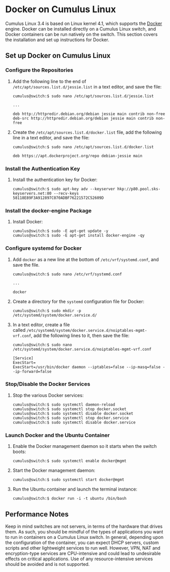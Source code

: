 # Docker on Cumulus Linux

Cumulus Linux 3.4 is based on Linux kernel 4.1, which supports the
[Docker](https://www.docker.com/) engine. Docker can be installed
directly on a Cumulus Linux switch, and Docker containers can be run
natively on the switch. This section covers the installation and set up
instructions for Docker.

## Set up Docker on Cumulus Linux

### Configure the Repositories

1.  Add the following line to the end of
    `/etc/apt/sources.list.d/jessie.list` in a text editor, and save the
    file:

    ``` text
    cumulus@switch:$ sudo nano /etc/apt/sources.list.d/jessie.list
     
    ...
     
    deb http://httpredir.debian.org/debian jessie main contrib non-free
    deb-src http://httpredir.debian.org/debian jessie main contrib non-free
    ```

2.  Create the `/etc/apt/sources.list.d/docker.list` file, add the
    following line in a text editor, and save the file:

    ``` text
    cumulus@switch:$ sudo nano /etc/apt/sources.list.d/docker.list
     
    deb https://apt.dockerproject.org/repo debian-jessie main
    ```

### Install the Authentication Key

1.  Install the authentication key for Docker:

    ``` text
    cumulus@switch:$ sudo apt-key adv --keyserver hkp://p80.pool.sks-keyservers.net:80 --recv-keys 58118E89F3A912897C070ADBF76221572C52609D
    ```

### Install the docker-engine Package

1.  Install Docker:

    ``` text
    cumulus@switch:$ sudo -E apt-get update -y
    cumulus@switch:$ sudo -E apt-get install docker-engine -qy
    ```

### Configure systemd for Docker

1.  Add `docker` as a new line at the bottom of `/etc/vrf/systemd.conf`,
    and save the file.

    ``` text
    cumulus@switch:$ sudo nano /etc/vrf/systemd.conf
     
    ...
     
    docker
    ```

2.  Create a directory for the `systemd` configuration file for Docker:

    ``` text
    cumulus@switch:$ sudo mkdir -p /etc/systemd/system/docker.service.d/
    ```

3.  In a text editor, create a file
    called `/etc/systemd/system/docker.service.d/noiptables-mgmt-vrf.conf`,
    add the following lines to it, then save the file:

    ``` text
    cumulus@switch:$ sudo nano /etc/systemd/system/docker.service.d/noiptables-mgmt-vrf.conf

    [Service]
    ExecStart=
    ExecStart=/usr/bin/docker daemon --iptables=false --ip-masq=false --ip-forward=false
    ```

### Stop/Disable the Docker Services

1.  Stop the various Docker services:

    ``` text
    cumulus@switch:$ sudo systemctl daemon-reload
    cumulus@switch:$ sudo systemctl stop docker.socket
    cumulus@switch:$ sudo systemctl disable docker.socket
    cumulus@switch:$ sudo systemctl stop docker.service
    cumulus@switch:$ sudo systemctl disable docker.service
    ```

### Launch Docker and the Ubuntu Container

1.  Enable the Docker management daemon so it starts when the switch
    boots:

    ``` text
    cumulus@switch:$ sudo systemctl enable docker@mgmt
    ```

2.  Start the Docker management daemon:

    ``` text
    cumulus@switch:$ sudo systemctl start docker@mgmt
    ```

3.  Run the Ubuntu container and launch the terminal instance:

    ``` text
    cumulus@switch:$ docker run -i -t ubuntu /bin/bash
    ```

## Performance Notes

Keep in mind switches are not servers, in terms of the hardware that
drives them. As such, you should be mindful of the types of applications
you want to run in containers on a Cumulus Linux switch. In general,
depending upon the configuration of the container, you can expect DHCP
servers, custom scripts and other lightweight services to run well.
However, VPN, NAT and encryption-type services are CPU-intensive and
could lead to undesirable effects on critical applications. Use of any
resource-intensive services should be avoided and is not supported.
